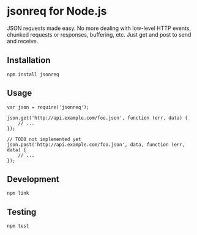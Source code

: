 jsonreq for Node.js
===================

JSON requests made easy. No more dealing with low-level HTTP events, chunked requests or responses,
buffering, etc. Just get and post to send and receive.


Installation
------------

    npm install jsonreq


Usage
-----

    var json = require('jsonreq');
    
    json.get('http://api.example.com/foo.json', function (err, data) {
        // ...
    });
    
    // TODO not implemented yet
    json.post('http://api.example.com/foo.json', data, function (err, data) {
        // ...
    });


Development
-----------

    npm link


Testing
-------

    npm test

